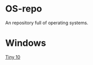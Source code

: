 # OS-repo
An repository full of operating systems.
# Windows
[Tiny 10](https://dl.malwarewatch.org/windows/mods/Tiny%2010.iso)
